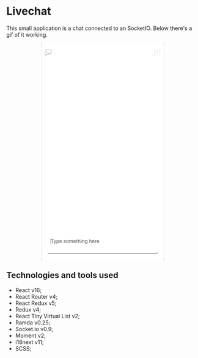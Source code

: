 # Livechat
This small application is a chat connected to an SocketIO. Below there's a gif of it working.

<div
  style="display:flex;justify-content:center;">
  <img src="./prototype/livechat.gif">
</div>

## Technologies and tools used
* React v16;
* React Router v4;
* React Redux v5;
* Redux v4;
* React Tiny Virtual List v2;
* Ramda v0.25;
* Socket.io v0.9;
* Moment v2;
* i18next v11;
* SCSS;
